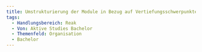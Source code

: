 ```yaml
---
title: Umstrukturierung der Module in Bezug auf Vertiefungsschwerpunkte #AVM
tags:
  - Handlungsbereich: Reak
  - Von: Aktive Studies Bachelor
  - Themenfeld: Organisation
  - Bachelor
---
```

